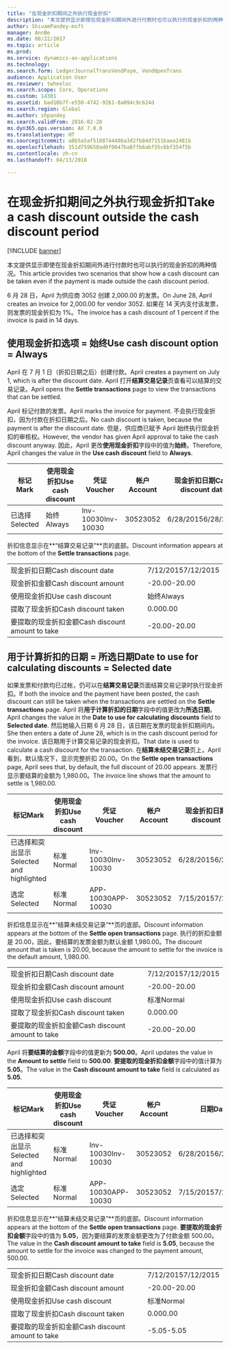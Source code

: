 ```yaml
---
title: "在现金折扣期间之外执行现金折扣"
description: "本文提供显示即使在现金折扣期间外进行付款时也可以执行的现金折扣的两种情况。"
author: ShivamPandey-msft
manager: AnnBe
ms.date: 08/22/2017
ms.topic: article
ms.prod: 
ms.service: dynamics-ax-applications
ms.technology: 
ms.search.form: LedgerJournalTransVendPaym, VendOpenTrans
audience: Application User
ms.reviewer: twheeloc
ms.search.scope: Core, Operations
ms.custom: 14301
ms.assetid: bad10b7f-e550-4742-9261-8a094c9c624d
ms.search.region: Global
ms.author: shpandey
ms.search.validFrom: 2016-02-28
ms.dyn365.ops.version: AX 7.0.0
ms.translationtype: HT
ms.sourcegitcommit: a8b5a5af5108744406a3d2fb84d7151baea2481b
ms.openlocfilehash: 351d759650ad0f0047ba8ffb6abf55c6bf354f5b
ms.contentlocale: zh-cn
ms.lasthandoff: 04/13/2018

---
```


# <a name="take-a-cash-discount-outside-the-cash-discount-period"></a><span data-ttu-id="828d6-103">在现金折扣期间之外执行现金折扣</span><span class="sxs-lookup"><span data-stu-id="828d6-103">Take a cash discount outside the cash discount period</span></span>

[!INCLUDE [banner](../includes/banner.md)]

<span data-ttu-id="828d6-104">本文提供显示即使在现金折扣期间外进行付款时也可以执行的现金折扣的两种情况。</span><span class="sxs-lookup"><span data-stu-id="828d6-104">This article provides two scenarios that show how a cash discount can be taken even if the payment is made outside the cash discount period.</span></span>

<span data-ttu-id="828d6-105">6 月 28 日，April 为供应商 3052 创建 2,000.00 的发票。</span><span class="sxs-lookup"><span data-stu-id="828d6-105">On June 28, April creates an invoice for 2,000.00 for vendor 3052.</span></span> <span data-ttu-id="828d6-106">如果在 14 天内支付该发票，则发票的现金折扣为 1%。</span><span class="sxs-lookup"><span data-stu-id="828d6-106">The invoice has a cash discount of 1 percent if the invoice is paid in 14 days.</span></span>

## <a name="use-cash-discount-option--always"></a><span data-ttu-id="828d6-107">使用现金折扣选项 = 始终</span><span class="sxs-lookup"><span data-stu-id="828d6-107">Use cash discount option = Always</span></span>
<span data-ttu-id="828d6-108">April 在 7 月 1 日（折扣日期之后）创建付款。</span><span class="sxs-lookup"><span data-stu-id="828d6-108">April creates a payment on July 1, which is after the discount date.</span></span> <span data-ttu-id="828d6-109">April 打开**结算交易记录**页查看可以结算的交易记录。</span><span class="sxs-lookup"><span data-stu-id="828d6-109">April opens the **Settle transactions** page to view the transactions that can be settled.</span></span> 

<span data-ttu-id="828d6-110">April 标记付款的发票。</span><span class="sxs-lookup"><span data-stu-id="828d6-110">April marks the invoice for payment.</span></span> <span data-ttu-id="828d6-111">不会执行现金折扣，因为付款在折扣日期之后。</span><span class="sxs-lookup"><span data-stu-id="828d6-111">No cash discount is taken, because the payment is after the discount date.</span></span> <span data-ttu-id="828d6-112">但是，供应商已赋予 April 始终执行现金折扣的审核权。</span><span class="sxs-lookup"><span data-stu-id="828d6-112">However, the vendor has given April approval to take the cash discount anyway.</span></span> <span data-ttu-id="828d6-113">因此，April 更改**使用现金折扣**字段中的值为**始终**。</span><span class="sxs-lookup"><span data-stu-id="828d6-113">Therefore, April changes the value in the **Use cash discount** field to **Always**.</span></span>

| <span data-ttu-id="828d6-114">标记</span><span class="sxs-lookup"><span data-stu-id="828d6-114">Mark</span></span>     | <span data-ttu-id="828d6-115">使用现金折扣</span><span class="sxs-lookup"><span data-stu-id="828d6-115">Use cash discount</span></span> | <span data-ttu-id="828d6-116">凭证</span><span class="sxs-lookup"><span data-stu-id="828d6-116">Voucher</span></span>   | <span data-ttu-id="828d6-117">帐户</span><span class="sxs-lookup"><span data-stu-id="828d6-117">Account</span></span> | <span data-ttu-id="828d6-118">现金折扣日期</span><span class="sxs-lookup"><span data-stu-id="828d6-118">Cash discount date</span></span> | <span data-ttu-id="828d6-119">到期日期</span><span class="sxs-lookup"><span data-stu-id="828d6-119">Due date</span></span>  | <span data-ttu-id="828d6-120">开票</span><span class="sxs-lookup"><span data-stu-id="828d6-120">Invoice</span></span> | <span data-ttu-id="828d6-121">交易记录币种金额</span><span class="sxs-lookup"><span data-stu-id="828d6-121">Amount in transaction currency</span></span> | <span data-ttu-id="828d6-122">货币</span><span class="sxs-lookup"><span data-stu-id="828d6-122">Currency</span></span> | <span data-ttu-id="828d6-123">要结算的金额</span><span class="sxs-lookup"><span data-stu-id="828d6-123">Amount to settle</span></span> |
|----------|-------------------|-----------|---------|--------------------|-----------|---------|--------------------------------|----------|------------------|
| <span data-ttu-id="828d6-124">已选择</span><span class="sxs-lookup"><span data-stu-id="828d6-124">Selected</span></span> | <span data-ttu-id="828d6-125">始终</span><span class="sxs-lookup"><span data-stu-id="828d6-125">Always</span></span>            | <span data-ttu-id="828d6-126">Inv-10030</span><span class="sxs-lookup"><span data-stu-id="828d6-126">Inv-10030</span></span> | <span data-ttu-id="828d6-127">3052</span><span class="sxs-lookup"><span data-stu-id="828d6-127">3052</span></span>    | <span data-ttu-id="828d6-128">6/28/2015</span><span class="sxs-lookup"><span data-stu-id="828d6-128">6/28/2015</span></span>          | <span data-ttu-id="828d6-129">7/12/2015</span><span class="sxs-lookup"><span data-stu-id="828d6-129">7/12/2015</span></span> | <span data-ttu-id="828d6-130">10030</span><span class="sxs-lookup"><span data-stu-id="828d6-130">10030</span></span>   | <span data-ttu-id="828d6-131">-2,000.00</span><span class="sxs-lookup"><span data-stu-id="828d6-131">-2,000.00</span></span>                      | <span data-ttu-id="828d6-132">美元</span><span class="sxs-lookup"><span data-stu-id="828d6-132">USD</span></span>      | <span data-ttu-id="828d6-133">-1,980.00</span><span class="sxs-lookup"><span data-stu-id="828d6-133">-1,980.00</span></span>        |

<span data-ttu-id="828d6-134">折扣信息显示在**“结算交易记录”**页的底部。</span><span class="sxs-lookup"><span data-stu-id="828d6-134">Discount information appears at the bottom of the **Settle transactions** page.</span></span>

|                              |           |
|------------------------------|-----------|
| <span data-ttu-id="828d6-135">现金折扣日期</span><span class="sxs-lookup"><span data-stu-id="828d6-135">Cash discount date</span></span>           | <span data-ttu-id="828d6-136">7/12/2015</span><span class="sxs-lookup"><span data-stu-id="828d6-136">7/12/2015</span></span> |
| <span data-ttu-id="828d6-137">现金折扣金额</span><span class="sxs-lookup"><span data-stu-id="828d6-137">Cash discount amount</span></span>         | <span data-ttu-id="828d6-138">-20.00</span><span class="sxs-lookup"><span data-stu-id="828d6-138">-20.00</span></span>    |
| <span data-ttu-id="828d6-139">使用现金折扣</span><span class="sxs-lookup"><span data-stu-id="828d6-139">Use cash discount</span></span>            | <span data-ttu-id="828d6-140">始终</span><span class="sxs-lookup"><span data-stu-id="828d6-140">Always</span></span>    |
| <span data-ttu-id="828d6-141">提取了现金折扣</span><span class="sxs-lookup"><span data-stu-id="828d6-141">Cash discount taken</span></span>          | <span data-ttu-id="828d6-142">0.00</span><span class="sxs-lookup"><span data-stu-id="828d6-142">0.00</span></span>      |
| <span data-ttu-id="828d6-143">要提取的现金折扣金额</span><span class="sxs-lookup"><span data-stu-id="828d6-143">Cash discount amount to take</span></span> | <span data-ttu-id="828d6-144">-20.00</span><span class="sxs-lookup"><span data-stu-id="828d6-144">-20.00</span></span>    |

## <a name="date-to-use-for-calculating-discounts--selected-date"></a><span data-ttu-id="828d6-145">用于计算折扣的日期 = 所选日期</span><span class="sxs-lookup"><span data-stu-id="828d6-145">Date to use for calculating discounts = Selected date</span></span>
<span data-ttu-id="828d6-146">如果发票和付款均已过帐，仍可以在**结算交易记录**页面结算交易记录时执行现金折扣。</span><span class="sxs-lookup"><span data-stu-id="828d6-146">If both the invoice and the payment have been posted, the cash discount can still be taken when the transactions are settled on the **Settle transactions** page.</span></span> <span data-ttu-id="828d6-147">April 将**用于计算折扣的日期**字段中的值更改为**所选日期**。</span><span class="sxs-lookup"><span data-stu-id="828d6-147">April changes the value in the **Date to use for calculating discounts** field to **Selected date**.</span></span> <span data-ttu-id="828d6-148">然后她输入日期 6 月 28 日，该日期在发票的现金折扣期间内。</span><span class="sxs-lookup"><span data-stu-id="828d6-148">She then enters a date of June 28, which is in the cash discount period for the invoice.</span></span> <span data-ttu-id="828d6-149">该日期用于计算交易记录的现金折扣。</span><span class="sxs-lookup"><span data-stu-id="828d6-149">That date is used to calculate a cash discount for the transaction.</span></span> <span data-ttu-id="828d6-150">在**结算未结交易记录**页上，April 看到，默认情况下，显示完整折扣 20.00。</span><span class="sxs-lookup"><span data-stu-id="828d6-150">On the **Settle open transactions** page, April sees that, by default, the full discount of 20.00 appears.</span></span> <span data-ttu-id="828d6-151">发票行显示要结算的金额为 1,980.00。</span><span class="sxs-lookup"><span data-stu-id="828d6-151">The invoice line shows that the amount to settle is 1,980.00.</span></span>

| <span data-ttu-id="828d6-152">标记</span><span class="sxs-lookup"><span data-stu-id="828d6-152">Mark</span></span>                     | <span data-ttu-id="828d6-153">使用现金折扣</span><span class="sxs-lookup"><span data-stu-id="828d6-153">Use cash discount</span></span> | <span data-ttu-id="828d6-154">凭证</span><span class="sxs-lookup"><span data-stu-id="828d6-154">Voucher</span></span>   | <span data-ttu-id="828d6-155">帐户</span><span class="sxs-lookup"><span data-stu-id="828d6-155">Account</span></span> | <span data-ttu-id="828d6-156">现金折扣日期</span><span class="sxs-lookup"><span data-stu-id="828d6-156">Cash discount date</span></span> | <span data-ttu-id="828d6-157">到期日期</span><span class="sxs-lookup"><span data-stu-id="828d6-157">Due date</span></span>  | <span data-ttu-id="828d6-158">开票</span><span class="sxs-lookup"><span data-stu-id="828d6-158">Invoice</span></span> | <span data-ttu-id="828d6-159">交易记录币种金额</span><span class="sxs-lookup"><span data-stu-id="828d6-159">Amount in transaction currency</span></span> | <span data-ttu-id="828d6-160">货币</span><span class="sxs-lookup"><span data-stu-id="828d6-160">Currency</span></span> | <span data-ttu-id="828d6-161">要结算的金额</span><span class="sxs-lookup"><span data-stu-id="828d6-161">Amount to settle</span></span> |
|--------------------------|-------------------|-----------|---------|--------------------|-----------|---------|--------------------------------|----------|------------------|
| <span data-ttu-id="828d6-162">已选择和突出显示</span><span class="sxs-lookup"><span data-stu-id="828d6-162">Selected and highlighted</span></span> | <span data-ttu-id="828d6-163">标准</span><span class="sxs-lookup"><span data-stu-id="828d6-163">Normal</span></span>            | <span data-ttu-id="828d6-164">Inv-10030</span><span class="sxs-lookup"><span data-stu-id="828d6-164">Inv-10030</span></span> | <span data-ttu-id="828d6-165">3052</span><span class="sxs-lookup"><span data-stu-id="828d6-165">3052</span></span>    | <span data-ttu-id="828d6-166">6/28/2015</span><span class="sxs-lookup"><span data-stu-id="828d6-166">6/28/2015</span></span>          | <span data-ttu-id="828d6-167">7/12/2015</span><span class="sxs-lookup"><span data-stu-id="828d6-167">7/12/2015</span></span> | <span data-ttu-id="828d6-168">10030</span><span class="sxs-lookup"><span data-stu-id="828d6-168">10030</span></span>   | <span data-ttu-id="828d6-169">-2,000.00</span><span class="sxs-lookup"><span data-stu-id="828d6-169">-2,000.00</span></span>                      | <span data-ttu-id="828d6-170">美元</span><span class="sxs-lookup"><span data-stu-id="828d6-170">USD</span></span>      | <span data-ttu-id="828d6-171">-1,980.00</span><span class="sxs-lookup"><span data-stu-id="828d6-171">-1,980.00</span></span>        |
| <span data-ttu-id="828d6-172">选定</span><span class="sxs-lookup"><span data-stu-id="828d6-172">Selected</span></span>                 | <span data-ttu-id="828d6-173">标准</span><span class="sxs-lookup"><span data-stu-id="828d6-173">Normal</span></span>            | <span data-ttu-id="828d6-174">APP-10030</span><span class="sxs-lookup"><span data-stu-id="828d6-174">APP-10030</span></span> | <span data-ttu-id="828d6-175">3052</span><span class="sxs-lookup"><span data-stu-id="828d6-175">3052</span></span>    | <span data-ttu-id="828d6-176">7/15/2015</span><span class="sxs-lookup"><span data-stu-id="828d6-176">7/15/2015</span></span>          | <span data-ttu-id="828d6-177">7/15/2015</span><span class="sxs-lookup"><span data-stu-id="828d6-177">7/15/2015</span></span> |         | <span data-ttu-id="828d6-178">500.00</span><span class="sxs-lookup"><span data-stu-id="828d6-178">500.00</span></span>                         | <span data-ttu-id="828d6-179">美元</span><span class="sxs-lookup"><span data-stu-id="828d6-179">USD</span></span>      | <span data-ttu-id="828d6-180">500.00</span><span class="sxs-lookup"><span data-stu-id="828d6-180">500.00</span></span>           |

<span data-ttu-id="828d6-181">折扣信息显示在**“结算未结交易记录”**页的底部。</span><span class="sxs-lookup"><span data-stu-id="828d6-181">Discount information appears at the bottom of the **Settle open transactions** page.</span></span> <span data-ttu-id="828d6-182">执行的折扣金额是 20.00，因此，要结算的发票金额为默认金额 1,980.00。</span><span class="sxs-lookup"><span data-stu-id="828d6-182">The discount amount that is taken is 20.00, because the amount to settle for the invoice is the default amount, 1,980.00.</span></span>

|                              |           |
|------------------------------|-----------|
| <span data-ttu-id="828d6-183">现金折扣日期</span><span class="sxs-lookup"><span data-stu-id="828d6-183">Cash discount date</span></span>           | <span data-ttu-id="828d6-184">7/12/2015</span><span class="sxs-lookup"><span data-stu-id="828d6-184">7/12/2015</span></span> |
| <span data-ttu-id="828d6-185">现金折扣金额</span><span class="sxs-lookup"><span data-stu-id="828d6-185">Cash discount amount</span></span>         | <span data-ttu-id="828d6-186">-20.00</span><span class="sxs-lookup"><span data-stu-id="828d6-186">-20.00</span></span>    |
| <span data-ttu-id="828d6-187">使用现金折扣</span><span class="sxs-lookup"><span data-stu-id="828d6-187">Use cash discount</span></span>            | <span data-ttu-id="828d6-188">标准</span><span class="sxs-lookup"><span data-stu-id="828d6-188">Normal</span></span>    |
| <span data-ttu-id="828d6-189">提取了现金折扣</span><span class="sxs-lookup"><span data-stu-id="828d6-189">Cash discount taken</span></span>          | <span data-ttu-id="828d6-190">0.00</span><span class="sxs-lookup"><span data-stu-id="828d6-190">0.00</span></span>      |
| <span data-ttu-id="828d6-191">要提取的现金折扣金额</span><span class="sxs-lookup"><span data-stu-id="828d6-191">Cash discount amount to take</span></span> | <span data-ttu-id="828d6-192">-20.00</span><span class="sxs-lookup"><span data-stu-id="828d6-192">-20.00</span></span>    |

<span data-ttu-id="828d6-193">April 将**要结算的金额**字段中的值更新为 **500.00**。</span><span class="sxs-lookup"><span data-stu-id="828d6-193">April updates the value in the **Amount to settle** field to **500.00**.</span></span> <span data-ttu-id="828d6-194">**要提取的现金折扣金额**字段中的值计算为 **5.05**。</span><span class="sxs-lookup"><span data-stu-id="828d6-194">The value in the **Cash discount amount to take** field is calculated as **5.05**.</span></span>

| <span data-ttu-id="828d6-195">标记</span><span class="sxs-lookup"><span data-stu-id="828d6-195">Mark</span></span>                     | <span data-ttu-id="828d6-196">使用现金折扣</span><span class="sxs-lookup"><span data-stu-id="828d6-196">Use cash discount</span></span> | <span data-ttu-id="828d6-197">凭证</span><span class="sxs-lookup"><span data-stu-id="828d6-197">Voucher</span></span>   | <span data-ttu-id="828d6-198">帐户</span><span class="sxs-lookup"><span data-stu-id="828d6-198">Account</span></span> | <span data-ttu-id="828d6-199">日期</span><span class="sxs-lookup"><span data-stu-id="828d6-199">Date</span></span>      | <span data-ttu-id="828d6-200">到期日期</span><span class="sxs-lookup"><span data-stu-id="828d6-200">Due date</span></span>  | <span data-ttu-id="828d6-201">开票</span><span class="sxs-lookup"><span data-stu-id="828d6-201">Invoice</span></span> | <span data-ttu-id="828d6-202">交易记录币种金额</span><span class="sxs-lookup"><span data-stu-id="828d6-202">Amount in transaction currency</span></span> | <span data-ttu-id="828d6-203">货币</span><span class="sxs-lookup"><span data-stu-id="828d6-203">Currency</span></span> | <span data-ttu-id="828d6-204">要结算的金额</span><span class="sxs-lookup"><span data-stu-id="828d6-204">Amount to settle</span></span> |
|--------------------------|-------------------|-----------|---------|-----------|-----------|---------|--------------------------------|----------|------------------|
| <span data-ttu-id="828d6-205">已选择和突出显示</span><span class="sxs-lookup"><span data-stu-id="828d6-205">Selected and highlighted</span></span> | <span data-ttu-id="828d6-206">标准</span><span class="sxs-lookup"><span data-stu-id="828d6-206">Normal</span></span>            | <span data-ttu-id="828d6-207">Inv-10030</span><span class="sxs-lookup"><span data-stu-id="828d6-207">Inv-10030</span></span> | <span data-ttu-id="828d6-208">3052</span><span class="sxs-lookup"><span data-stu-id="828d6-208">3052</span></span>    | <span data-ttu-id="828d6-209">6/28/2015</span><span class="sxs-lookup"><span data-stu-id="828d6-209">6/28/2015</span></span> | <span data-ttu-id="828d6-210">7/12/2015</span><span class="sxs-lookup"><span data-stu-id="828d6-210">7/12/2015</span></span> | <span data-ttu-id="828d6-211">10030</span><span class="sxs-lookup"><span data-stu-id="828d6-211">10030</span></span>   | <span data-ttu-id="828d6-212">2,000.00</span><span class="sxs-lookup"><span data-stu-id="828d6-212">2,000.00</span></span>                       | <span data-ttu-id="828d6-213">美元</span><span class="sxs-lookup"><span data-stu-id="828d6-213">USD</span></span>      | <span data-ttu-id="828d6-214">-500.00</span><span class="sxs-lookup"><span data-stu-id="828d6-214">-500.00</span></span>          |
| <span data-ttu-id="828d6-215">选定</span><span class="sxs-lookup"><span data-stu-id="828d6-215">Selected</span></span>                 | <span data-ttu-id="828d6-216">标准</span><span class="sxs-lookup"><span data-stu-id="828d6-216">Normal</span></span>            | <span data-ttu-id="828d6-217">APP-10030</span><span class="sxs-lookup"><span data-stu-id="828d6-217">APP-10030</span></span> | <span data-ttu-id="828d6-218">3052</span><span class="sxs-lookup"><span data-stu-id="828d6-218">3052</span></span>    | <span data-ttu-id="828d6-219">7/15/2015</span><span class="sxs-lookup"><span data-stu-id="828d6-219">7/15/2015</span></span> | <span data-ttu-id="828d6-220">7/15/2015</span><span class="sxs-lookup"><span data-stu-id="828d6-220">7/15/2015</span></span> |         | <span data-ttu-id="828d6-221">500.00</span><span class="sxs-lookup"><span data-stu-id="828d6-221">500.00</span></span>                         | <span data-ttu-id="828d6-222">美元</span><span class="sxs-lookup"><span data-stu-id="828d6-222">USD</span></span>      | <span data-ttu-id="828d6-223">500.00</span><span class="sxs-lookup"><span data-stu-id="828d6-223">500.00</span></span>           |

<span data-ttu-id="828d6-224">折扣信息显示在**“结算未结交易记录”**页的底部。</span><span class="sxs-lookup"><span data-stu-id="828d6-224">Discount information appears at the bottom of the **Settle open transactions** page.</span></span> <span data-ttu-id="828d6-225">**要提取的现金折扣金额**字段中的值为 **5.05**，因为要结算的发票金额更改为了付款金额 500.00。</span><span class="sxs-lookup"><span data-stu-id="828d6-225">The value in the **Cash discount amount to take** field is **5.05**, because the amount to settle for the invoice was changed to the payment amount, 500.00.</span></span>

|                              |           |
|------------------------------|-----------|
| <span data-ttu-id="828d6-226">现金折扣日期</span><span class="sxs-lookup"><span data-stu-id="828d6-226">Cash discount date</span></span>           | <span data-ttu-id="828d6-227">7/12/2015</span><span class="sxs-lookup"><span data-stu-id="828d6-227">7/12/2015</span></span> |
| <span data-ttu-id="828d6-228">现金折扣金额</span><span class="sxs-lookup"><span data-stu-id="828d6-228">Cash discount amount</span></span>         | <span data-ttu-id="828d6-229">-20.00</span><span class="sxs-lookup"><span data-stu-id="828d6-229">-20.00</span></span>    |
| <span data-ttu-id="828d6-230">使用现金折扣</span><span class="sxs-lookup"><span data-stu-id="828d6-230">Use cash discount</span></span>            | <span data-ttu-id="828d6-231">标准</span><span class="sxs-lookup"><span data-stu-id="828d6-231">Normal</span></span>    |
| <span data-ttu-id="828d6-232">提取了现金折扣</span><span class="sxs-lookup"><span data-stu-id="828d6-232">Cash discount taken</span></span>          | <span data-ttu-id="828d6-233">0.00</span><span class="sxs-lookup"><span data-stu-id="828d6-233">0.00</span></span>      |
| <span data-ttu-id="828d6-234">要提取的现金折扣金额</span><span class="sxs-lookup"><span data-stu-id="828d6-234">Cash discount amount to take</span></span> | <span data-ttu-id="828d6-235">-5.05</span><span class="sxs-lookup"><span data-stu-id="828d6-235">-5.05</span></span>     |






